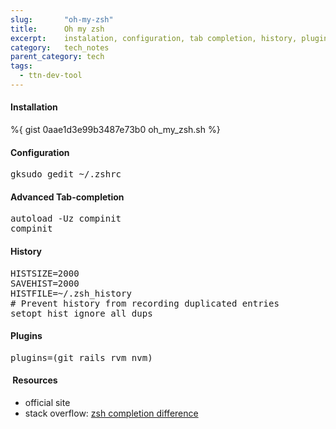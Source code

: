 ```yaml
---
slug:       "oh-my-zsh"
title:      Oh my zsh
excerpt:    instalation, configuration, tab completion, history, plugins...
category:   tech_notes
parent_category: tech
tags:
  - ttn-dev-tool
---
```


#### Installation
%{ gist 0aae1d3e99b3487e73b0 oh_my_zsh.sh %}

#### Configuration

<pre>gksudo gedit ~/.zshrc</pre>

#### Advanced Tab-completion

<pre>autoload -Uz compinit
compinit</pre>

#### History

<pre>HISTSIZE=2000
SAVEHIST=2000
HISTFILE=~/.zsh_history
# Prevent history from recording duplicated entries 
setopt hist_ignore_all_dups
</pre>

#### Plugins

<pre>plugins=(git rails rvm nvm)</pre>

####  Resources

- official site
- stack overflow: <a href="http://stackoverflow.com/questions/12570749/zsh-completion-difference">zsh completion difference</a>

